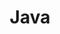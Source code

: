 ---
title: Java
layout: single
categories:
- Java
tag:
- Java
description: Java
article_tag1: Java
article_section: Java
meta_keywords: Java
toc: true
toc_sticky: true
toc_label: Index
---